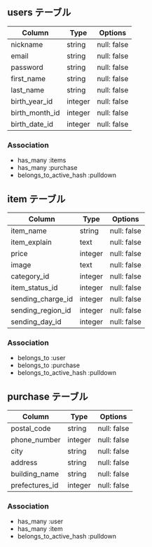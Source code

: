 
## users テーブル

| Column          | Type    | Options     |
| --------------- | ------- | ----------- |
| nickname        | string  | null: false |
| email           | string  | null: false |
| password        | string  | null: false |
| first_name      | string  | null: false |
| last_name       | string  | null: false |
| birth_year_id   | integer | null: false |
| birth_month_id  | integer | null: false |
| birth_date_id   | integer | null: false |

### Association

- has_many :items
- has_many :purchase
- belongs_to_active_hash :pulldown

## item テーブル

| Column            | Type    | Options     |
| ----------------- | ------- | ----------- |
| item_name         | string  | null: false |
| item_explain      | text    | null: false |
| price             | integer | null: false |
| image             | text    | null: false |
| category_id       | integer | null: false |
| item_status_id    | integer | null: false |
| sending_charge_id | integer | null: false |
| sending_region_id | integer | null: false |
| sending_day_id    | integer | null: false |

### Association

- belongs_to :user
- belongs_to :purchase
- belongs_to_active_hash :pulldown

## purchase テーブル

| Column         | Type    | Options     |
| -------------- | ------- | ----------- |
| postal_code    | string  | null: false |
| phone_number   | integer | null: false |
| city           | string  | null: false |
| address        | string  | null: false |
| building_name  | string  | null: false |
| prefectures_id | integer | null: false |

### Association

- has_many :user
- has_many :item
- belongs_to_active_hash :pulldown